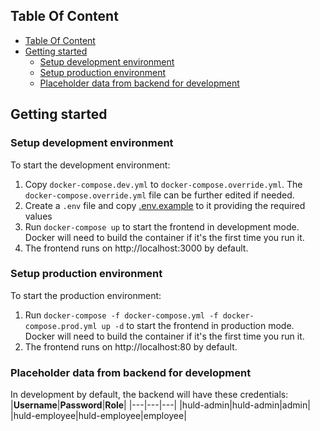## Table Of Content

- [Table Of Content](#table-of-content)
- [Getting started](#getting-started)
  - [Setup development environment](#setup-development-environment)
  - [Setup production environment](#setup-production-environment)
  - [Placeholder data from backend for development](#placeholder-data-from-backend-for-development)

## Getting started

### Setup development environment
To start the development environment:
1. Copy `docker-compose.dev.yml` to `docker-compose.override.yml`. The `docker-compose.override.yml` file can be further edited if needed.
2. Create a `.env` file and copy [.env.example](./.env.example) to it providing the required values
3. Run `docker-compose up` to start the frontend in development mode. Docker will need to build the container if it's the first time you run it.
4. The frontend runs on http://localhost:3000 by default.


### Setup production environment
To start the production environment:
1. Run `docker-compose -f docker-compose.yml -f docker-compose.prod.yml up -d` to start the frontend in production mode. Docker will need to build the container if it's the first time you run it.
2. The frontend runs on http://localhost:80 by default.

### Placeholder data from backend for development
In development by default, the backend will have these credentials:
|**Username**|**Password**|**Role**|
|---|---|---|
|huld-admin|huld-admin|admin|
|huld-employee|huld-employee|employee|